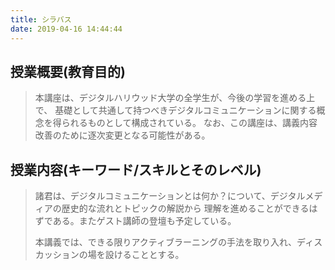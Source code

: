 ```yaml
---
title: シラバス
date: 2019-04-16 14:44:44
---
```


## 授業概要(教育目的)

> 本講座は、デジタルハリウッド大学の全学生が、今後の学習を進める上で、
> 基礎として共通して持つべきデジタルコミュニケーションに関する概念を得られるものとして構成されている。
> なお、この講座は、講義内容改善のために逐次変更となる可能性がある。

## 授業内容(キーワード/スキルとそのレベル)

> 諸君は、デジタルコミュニケーションとは何か？について、デジタルメディアの歴史的な流れとトピックの解説から
> 理解を進めることができるはずである。またゲスト講師の登壇も予定している。
>
> 本講義では、できる限りアクティブラーニングの手法を取り入れ、ディスカッションの場を設けることとする。
